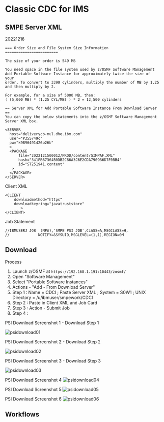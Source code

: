 # Classic CDC for IMS

## SMPE Server XML

20221216

```
=== Order Size and File System Size Information ========================
                                                                        
The size of your order is 549 MB                                        
                                                                        
You need space in the file system used by z/OSMF Software Management    
Add Portable Software Instance for approximately twice the size of your 
order. To convert to 3390 cylinders, multiply the number of MB by 1.25  
and then multiply by 2.                                                 
                                                                        
For example, for a size of 5000 MB, then:                               
( (5,000 MB) * (1.25 CYL/MB) ) * 2 = 12,500 cylinders                   
                                                                        
== Server XML for Add Portable Software Instance From Download Server ==
You can copy the below statements into the z/OSMF Software Management   
Server XML box.                                                         
                                                                        
<SERVER                                                                 
  host="deliverycb-mul.dhe.ibm.com"                                     
  user="P355749c"                                                       
  pw="k9896491426p26b"                                                  
  >                                                                     
  <PACKAGE                                                              
      file="2022121500012/PROD/content/GIMPAF.XML"                      
      hash="341FB67364B0DB2C86A3C6E2CDA790936D7F0BB4"                   
      id="ST251941.content"                                             
   >                                                                    
  </PACKAGE>                                                            
</SERVER> 
```

Client XML
```
<CLIENT
    downloadmethod="https"
    downloadkeyring="javatruststore"
       >
</CLIENT>
```

Job Statement
```
//IBMUSERJ JOB  (NPA),'SMPE PSI JOB',CLASS=A,MSGCLASS=H,
//             NOTIFY=&SYSUID,MSGLEVEL=(1,1),REGION=0M    
```


## Download

Process
1. Launch z/OSMF at ```https://192.168.1.191:10443/zosmf/```
2. Open "Software Management"
3. Select "Portable Software Instances"
4. Actions - "Add - From Download Server"
5. Step 1 : Name = CDCI ; Paste Server XML ; System = S0W1 ; UNIX Directory = /u/ibmuser/smpework/CDCI
6. Step 2 : Paste in Client XML and Job Card
7. Step 3 : Action - Submit Job 
8. Step 4 : 

PSI Download Screenshot 1 - Download Step 1 

![psidownload01](images/psidownload01.JPG)

PSI Download Screenshot 2 - Download Step 2

![psidownload02](images/psidownload02.JPG)

PSI Download Screenshot 3 - Download Step 3

![psidownload03](images/psidownload03.JPG)

PSI Download Screenshot 4
![psidownload04](images/psidownload04.JPG)

PSI Download Screenshot 5
![psidownload05](images/psidownload05.JPG)

PSI Download Screenshot 6
![psidownload06](images/psidownload06.JPG)



## Workflows


